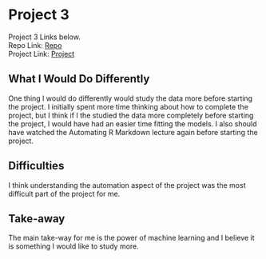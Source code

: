 # Project 3  
Project 3 Links below.  
Repo Link: [Repo](https://github.com/npeshekncsu/st558-project-3)  
Project Link: [Project](https://npeshekncsu.github.io/st558-project-3/)  

## What I Would Do Differently  
One thing I would do differently would study the data more before starting the project. I initially spent more time thinking about how to complete the project, but I think if I the studied the data more completely before starting the project, I would have had an easier time fitting the models.  I also should have watched the Automating R Markdown lecture again before starting the project.
## Difficulties  
I think understanding the automation aspect of the project was the most difficult part of the project for me.
## Take-away  
The main take-way for me is the power of machine learning and I believe it is something I would like to study more.
